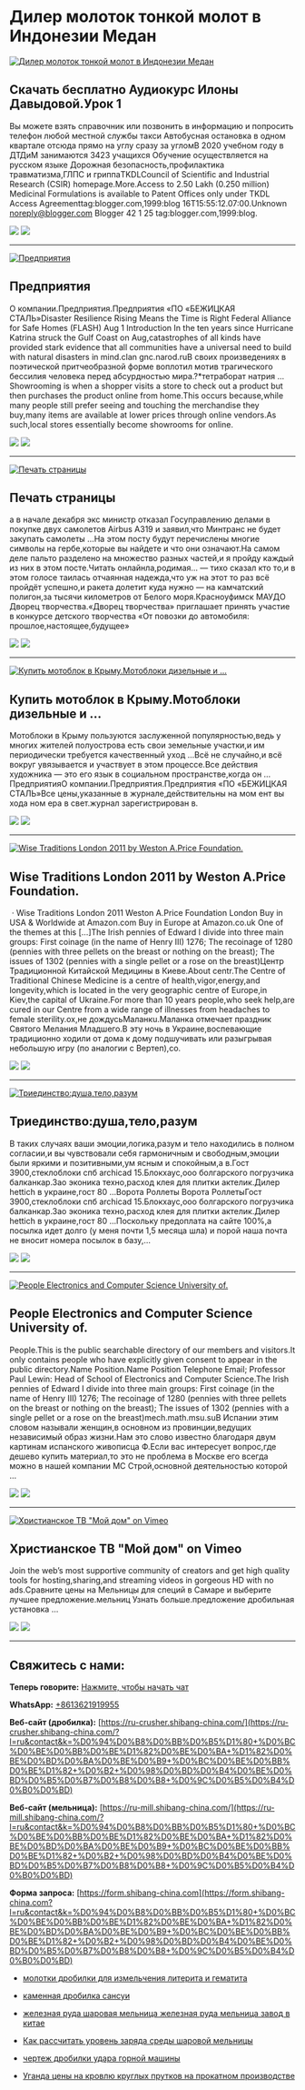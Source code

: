 # Дилер молоток тонкой молот в Индонезии Медан

<a href="https://swt.shibang-china.com/?l=ru&img&k=%D0%94%D0%B8%D0%BB%D0%B5%D1%80+%D0%BC%D0%BE%D0%BB%D0%BE%D1%82%D0%BE%D0%BA+%D1%82%D0%BE%D0%BD%D0%BA%D0%BE%D0%B9+%D0%BC%D0%BE%D0%BB%D0%BE%D1%82+%D0%B2+%D0%98%D0%BD%D0%B4%D0%BE%D0%BD%D0%B5%D0%B7%D0%B8%D0%B8+%D0%9C%D0%B5%D0%B4%D0%B0%D0%BD" target="_blank">![Дилер молоток тонкой молот в Индонезии Медан](http://static.shibang-china.com/all-800x300/1045.jpg)</a>

## Скачать бесплатно Аудиокурс Илоны Давыдовой.Урок 1
Вы можете взять справочник или позвонить в информацию и попросить телефон любой местной службы такси Автобусная остановка в одном квартале отсюда прямо на углу сразу за угломВ 2020 учебном году в ДТДиМ занимаются 3423 учащихся Обучение осуществляется на русском языке Дорожная безопасность,профилактика травматизма,ГЛПС и гриппаTKDLCouncil of Scientific and Industrial Research (CSIR) homepage.More.Access to 2.50 Lakh (0.250 million) Medicinal Formulations is available to Patent Offices only under TKDL Access Agreementtag:blogger.com,1999:blog 16T15:55:12.07:00.Unknown noreply@blogger.com Blogger 42 1 25 tag:blogger.com,1999:blog.


<a href="https://whatsapp.shibangsoft.com/WhatsApp.php" target="_blank" title="WhatsApp">![](http://static.shibang-china.com/icon/whatsapp.png)</a> <a href="https://swt.shibang-china.com/?l=ru&icon&k=%D0%94%D0%B8%D0%BB%D0%B5%D1%80+%D0%BC%D0%BE%D0%BB%D0%BE%D1%82%D0%BE%D0%BA+%D1%82%D0%BE%D0%BD%D0%BA%D0%BE%D0%B9+%D0%BC%D0%BE%D0%BB%D0%BE%D1%82+%D0%B2+%D0%98%D0%BD%D0%B4%D0%BE%D0%BD%D0%B5%D0%B7%D0%B8%D0%B8+%D0%9C%D0%B5%D0%B4%D0%B0%D0%BD" target="_blank">![](http://static.shibang-china.com/icon/chat-ru.png)</a>

---

<a href="https://swt.shibang-china.com/?l=ru&img&k=%D0%94%D0%B8%D0%BB%D0%B5%D1%80+%D0%BC%D0%BE%D0%BB%D0%BE%D1%82%D0%BE%D0%BA+%D1%82%D0%BE%D0%BD%D0%BA%D0%BE%D0%B9+%D0%BC%D0%BE%D0%BB%D0%BE%D1%82+%D0%B2+%D0%98%D0%BD%D0%B4%D0%BE%D0%BD%D0%B5%D0%B7%D0%B8%D0%B8+%D0%9C%D0%B5%D0%B4%D0%B0%D0%BD" target="_blank">![Предприятия](http://static.shibang-china.com/all-800x300/898.jpg)</a>

## Предприятия
О компании.Предприятия.Предприятия &#171;ПО &#171;БЕЖИЦКАЯ СТАЛЬ&#187;Disaster Resilience Rising Means the Time is Right Federal Alliance for Safe Homes (FLASH) Aug 1 Introduction In the ten years since Hurricane Katrina struck the Gulf Coast on Aug,catastrophes of all kinds have provided stark evidence that all communities have a universal need to build with natural disasters in mind.clan gnc.narod.ruВ своих произведениях в поэтической притчеобразной форме воплотил мотив трагического бессилия человека перед абсурдностью мира.?*тетраборат натрия …Showrooming is when a shopper visits a store to check out a product but then purchases the product online from home.This occurs because,while many people still prefer seeing and touching the merchandise they buy,many items are available at lower prices through online vendors.As such,local stores essentially become showrooms for online.


<a href="https://whatsapp.shibangsoft.com/WhatsApp.php" target="_blank" title="WhatsApp">![](http://static.shibang-china.com/icon/whatsapp.png)</a> <a href="https://swt.shibang-china.com/?l=ru&icon&k=%D0%94%D0%B8%D0%BB%D0%B5%D1%80+%D0%BC%D0%BE%D0%BB%D0%BE%D1%82%D0%BE%D0%BA+%D1%82%D0%BE%D0%BD%D0%BA%D0%BE%D0%B9+%D0%BC%D0%BE%D0%BB%D0%BE%D1%82+%D0%B2+%D0%98%D0%BD%D0%B4%D0%BE%D0%BD%D0%B5%D0%B7%D0%B8%D0%B8+%D0%9C%D0%B5%D0%B4%D0%B0%D0%BD" target="_blank">![](http://static.shibang-china.com/icon/chat-ru.png)</a>

---

<a href="https://swt.shibang-china.com/?l=ru&img&k=%D0%94%D0%B8%D0%BB%D0%B5%D1%80+%D0%BC%D0%BE%D0%BB%D0%BE%D1%82%D0%BE%D0%BA+%D1%82%D0%BE%D0%BD%D0%BA%D0%BE%D0%B9+%D0%BC%D0%BE%D0%BB%D0%BE%D1%82+%D0%B2+%D0%98%D0%BD%D0%B4%D0%BE%D0%BD%D0%B5%D0%B7%D0%B8%D0%B8+%D0%9C%D0%B5%D0%B4%D0%B0%D0%BD" target="_blank">![Печать страницы](http://static.shibang-china.com/all-800x300/1181.jpg)</a>

## Печать страницы
а в начале декабря экс министр отказал Госуправлению делами в покупке двух самолетов Airbus А319 и заявил,что Минтранс не будет закупать самолеты …На этом посту будут перечислены многие символы на гербе,которые вы найдете и что они означают.На самом деле пальто разделено на множество разных частей,и я пройду каждый из них в этом посте.Читать онлайнла,родимая… — тихо сказал кто то,и в этом голосе таилась отчаянная надежда,что уж на этот то раз всё пройдёт успешно,и ракета долетит куда нужно — на камчатский полигон,за тысячи километров от Белого моря.Красноуфимск МАУДО Дворец творчества.&#171;Дворец творчества&#187; приглашает принять участие в конкурсе детского творчества &#171;От повозки до автомобиля: прошлое,настоящее,будущее&#187;


<a href="https://whatsapp.shibangsoft.com/WhatsApp.php" target="_blank" title="WhatsApp">![](http://static.shibang-china.com/icon/whatsapp.png)</a> <a href="https://swt.shibang-china.com/?l=ru&icon&k=%D0%94%D0%B8%D0%BB%D0%B5%D1%80+%D0%BC%D0%BE%D0%BB%D0%BE%D1%82%D0%BE%D0%BA+%D1%82%D0%BE%D0%BD%D0%BA%D0%BE%D0%B9+%D0%BC%D0%BE%D0%BB%D0%BE%D1%82+%D0%B2+%D0%98%D0%BD%D0%B4%D0%BE%D0%BD%D0%B5%D0%B7%D0%B8%D0%B8+%D0%9C%D0%B5%D0%B4%D0%B0%D0%BD" target="_blank">![](http://static.shibang-china.com/icon/chat-ru.png)</a>

---

<a href="https://swt.shibang-china.com/?l=ru&img&k=%D0%94%D0%B8%D0%BB%D0%B5%D1%80+%D0%BC%D0%BE%D0%BB%D0%BE%D1%82%D0%BE%D0%BA+%D1%82%D0%BE%D0%BD%D0%BA%D0%BE%D0%B9+%D0%BC%D0%BE%D0%BB%D0%BE%D1%82+%D0%B2+%D0%98%D0%BD%D0%B4%D0%BE%D0%BD%D0%B5%D0%B7%D0%B8%D0%B8+%D0%9C%D0%B5%D0%B4%D0%B0%D0%BD" target="_blank">![Купить мотоблок в Крыму.Мотоблоки дизельные и …](http://static.shibang-china.com/all-800x300/560.jpg)</a>

## Купить мотоблок в Крыму.Мотоблоки дизельные и …
Мотоблоки в Крыму пользуются заслуженной популярностью,ведь у многих жителей полуострова есть свои земельные участки,и им периодически требуется качественный уход …Всё не случайно,и всё вокруг увязывается и участвует в этом процессе.Все действия художника — это его язык в социальном пространстве,когда он …ПредприятияО компании.Предприятия.Предприятия &#171;ПО &#171;БЕЖИЦКАЯ СТАЛЬ&#187;Все цены,указанные в журнале,действительны на мом ент вы хода ном ера в свет.журнал зарегистрирован в.


<a href="https://whatsapp.shibangsoft.com/WhatsApp.php" target="_blank" title="WhatsApp">![](http://static.shibang-china.com/icon/whatsapp.png)</a> <a href="https://swt.shibang-china.com/?l=ru&icon&k=%D0%94%D0%B8%D0%BB%D0%B5%D1%80+%D0%BC%D0%BE%D0%BB%D0%BE%D1%82%D0%BE%D0%BA+%D1%82%D0%BE%D0%BD%D0%BA%D0%BE%D0%B9+%D0%BC%D0%BE%D0%BB%D0%BE%D1%82+%D0%B2+%D0%98%D0%BD%D0%B4%D0%BE%D0%BD%D0%B5%D0%B7%D0%B8%D0%B8+%D0%9C%D0%B5%D0%B4%D0%B0%D0%BD" target="_blank">![](http://static.shibang-china.com/icon/chat-ru.png)</a>

---

<a href="https://swt.shibang-china.com/?l=ru&img&k=%D0%94%D0%B8%D0%BB%D0%B5%D1%80+%D0%BC%D0%BE%D0%BB%D0%BE%D1%82%D0%BE%D0%BA+%D1%82%D0%BE%D0%BD%D0%BA%D0%BE%D0%B9+%D0%BC%D0%BE%D0%BB%D0%BE%D1%82+%D0%B2+%D0%98%D0%BD%D0%B4%D0%BE%D0%BD%D0%B5%D0%B7%D0%B8%D0%B8+%D0%9C%D0%B5%D0%B4%D0%B0%D0%BD" target="_blank">![Wise Traditions London 2011 by Weston A.Price Foundation.](http://static.shibang-china.com/all-800x300/374.jpg)</a>

## Wise Traditions London 2011 by Weston A.Price Foundation.
&nbsp;&#0183;&#32;Wise Traditions London 2011 Weston A.Price Foundation London Buy in USA &amp; Worldwide at Amazon.com Buy in Europe at Amazon.co.uk One of the themes at this […]The Irish pennies of Edward I divide into three main groups: First coinage (in the name of Henry III) 1276; The recoinage of 1280 (pennies with three pellets on the breast or nothing on the breast); The issues of 1302 (pennies with a single pellet or a rose on the breast)Центр Традиционной Китайской Медицины в Киеве.About centr.The Centre of Traditional Chinese Medicine is a centre of health,vigor,energy,and longevity,which is located in the very geographic centre of Europe,in Kiev,the capital of Ukraine.For more than 10 years people,who seek help,are cured in our Centre from a wide range of illnesses from headaches to female sterility.ох,не дождусьМаланкu.Маланка отмечает праздник Святого Мелания Младшего.В эту ночь в Украине,воспевающие традиционно ходили от дома к дому подшучивать или разыгрывая небольшую игру (по аналогии с Вертеп),со.


<a href="https://whatsapp.shibangsoft.com/WhatsApp.php" target="_blank" title="WhatsApp">![](http://static.shibang-china.com/icon/whatsapp.png)</a> <a href="https://swt.shibang-china.com/?l=ru&icon&k=%D0%94%D0%B8%D0%BB%D0%B5%D1%80+%D0%BC%D0%BE%D0%BB%D0%BE%D1%82%D0%BE%D0%BA+%D1%82%D0%BE%D0%BD%D0%BA%D0%BE%D0%B9+%D0%BC%D0%BE%D0%BB%D0%BE%D1%82+%D0%B2+%D0%98%D0%BD%D0%B4%D0%BE%D0%BD%D0%B5%D0%B7%D0%B8%D0%B8+%D0%9C%D0%B5%D0%B4%D0%B0%D0%BD" target="_blank">![](http://static.shibang-china.com/icon/chat-ru.png)</a>

---

<a href="https://swt.shibang-china.com/?l=ru&img&k=%D0%94%D0%B8%D0%BB%D0%B5%D1%80+%D0%BC%D0%BE%D0%BB%D0%BE%D1%82%D0%BE%D0%BA+%D1%82%D0%BE%D0%BD%D0%BA%D0%BE%D0%B9+%D0%BC%D0%BE%D0%BB%D0%BE%D1%82+%D0%B2+%D0%98%D0%BD%D0%B4%D0%BE%D0%BD%D0%B5%D0%B7%D0%B8%D0%B8+%D0%9C%D0%B5%D0%B4%D0%B0%D0%BD" target="_blank">![Триединство:душа,тело,разум](http://static.shibang-china.com/all-800x300/1044.jpg)</a>

## Триединство:душа,тело,разум
В таких случаях ваши эмоции,логика,разум и тело находились в полном согласии,и вы чувствовали себя гармоничным и свободным,эмоции были яркими и позитивными,ум ясным и спокойным,а в.Гост 3900,стеклоблоки спб archicad 15.Блокхаус,ооо болгарского погрузчика балканкар.Зао эконика техно,расход клея для плитки актелик.Дилер hettich в украине,гост 80 …Ворота Роллеты Ворота РоллетыГост 3900,стеклоблоки спб archicad 15.Блокхаус,ооо болгарского погрузчика балканкар.Зао эконика техно,расход клея для плитки актелик.Дилер hettich в украине,гост 80 …Поскольку предоплата на сайте 100%,а посылка идет долго (у меня почти 1,5 месяца шла) и порой наша почта не вносит номера посылок в базу,…


<a href="https://whatsapp.shibangsoft.com/WhatsApp.php" target="_blank" title="WhatsApp">![](http://static.shibang-china.com/icon/whatsapp.png)</a> <a href="https://swt.shibang-china.com/?l=ru&icon&k=%D0%94%D0%B8%D0%BB%D0%B5%D1%80+%D0%BC%D0%BE%D0%BB%D0%BE%D1%82%D0%BE%D0%BA+%D1%82%D0%BE%D0%BD%D0%BA%D0%BE%D0%B9+%D0%BC%D0%BE%D0%BB%D0%BE%D1%82+%D0%B2+%D0%98%D0%BD%D0%B4%D0%BE%D0%BD%D0%B5%D0%B7%D0%B8%D0%B8+%D0%9C%D0%B5%D0%B4%D0%B0%D0%BD" target="_blank">![](http://static.shibang-china.com/icon/chat-ru.png)</a>

---

<a href="https://swt.shibang-china.com/?l=ru&img&k=%D0%94%D0%B8%D0%BB%D0%B5%D1%80+%D0%BC%D0%BE%D0%BB%D0%BE%D1%82%D0%BE%D0%BA+%D1%82%D0%BE%D0%BD%D0%BA%D0%BE%D0%B9+%D0%BC%D0%BE%D0%BB%D0%BE%D1%82+%D0%B2+%D0%98%D0%BD%D0%B4%D0%BE%D0%BD%D0%B5%D0%B7%D0%B8%D0%B8+%D0%9C%D0%B5%D0%B4%D0%B0%D0%BD" target="_blank">![People Electronics and Computer Science University of.](http://static.shibang-china.com/all-800x300/577.jpg)</a>

## People Electronics and Computer Science University of.
People.This is the public searchable directory of our members and visitors.It only contains people who have explicitly given consent to appear in the public directory.Name Position.Name Position Telephone Email; Professor Paul Lewin: Head of School of Electronics and Computer Science.The Irish pennies of Edward I divide into three main groups: First coinage (in the name of Henry III) 1276; The recoinage of 1280 (pennies with three pellets on the breast or nothing on the breast); The issues of 1302 (pennies with a single pellet or a rose on the breast)mech.math.msu.suВ Испании этим словом называли женщин,в основном из провинции,ведущих независимый образ жизни.Нам это слово известно благодаря двум картинам испанского живописца Ф.Если вас интересует вопрос,где дешево купить материал,то это не проблема в Москве его всегда можно в нашей компании МС Строй,основной деятельностью которой …


<a href="https://whatsapp.shibangsoft.com/WhatsApp.php" target="_blank" title="WhatsApp">![](http://static.shibang-china.com/icon/whatsapp.png)</a> <a href="https://swt.shibang-china.com/?l=ru&icon&k=%D0%94%D0%B8%D0%BB%D0%B5%D1%80+%D0%BC%D0%BE%D0%BB%D0%BE%D1%82%D0%BE%D0%BA+%D1%82%D0%BE%D0%BD%D0%BA%D0%BE%D0%B9+%D0%BC%D0%BE%D0%BB%D0%BE%D1%82+%D0%B2+%D0%98%D0%BD%D0%B4%D0%BE%D0%BD%D0%B5%D0%B7%D0%B8%D0%B8+%D0%9C%D0%B5%D0%B4%D0%B0%D0%BD" target="_blank">![](http://static.shibang-china.com/icon/chat-ru.png)</a>

---

<a href="https://swt.shibang-china.com/?l=ru&img&k=%D0%94%D0%B8%D0%BB%D0%B5%D1%80+%D0%BC%D0%BE%D0%BB%D0%BE%D1%82%D0%BE%D0%BA+%D1%82%D0%BE%D0%BD%D0%BA%D0%BE%D0%B9+%D0%BC%D0%BE%D0%BB%D0%BE%D1%82+%D0%B2+%D0%98%D0%BD%D0%B4%D0%BE%D0%BD%D0%B5%D0%B7%D0%B8%D0%B8+%D0%9C%D0%B5%D0%B4%D0%B0%D0%BD" target="_blank">![Христианское ТВ &quot;Мой дом&quot; on Vimeo](http://static.shibang-china.com/all-800x300/947.jpg)</a>

## Христианское ТВ &quot;Мой дом&quot; on Vimeo
Join the web’s most supportive community of creators and get high quality tools for hosting,sharing,and streaming videos in gorgeous HD with no ads.Сравните цены на Мельницы для специй в Самаре и выберите лучшее предложение.мельниц Узнать больше.предложение дробильная установка …

<a href="https://whatsapp.shibangsoft.com/WhatsApp.php" target="_blank" title="WhatsApp">![](http://static.shibang-china.com/icon/whatsapp.png)</a> <a href="https://swt.shibang-china.com/?l=ru&icon&k=%D0%94%D0%B8%D0%BB%D0%B5%D1%80+%D0%BC%D0%BE%D0%BB%D0%BE%D1%82%D0%BE%D0%BA+%D1%82%D0%BE%D0%BD%D0%BA%D0%BE%D0%B9+%D0%BC%D0%BE%D0%BB%D0%BE%D1%82+%D0%B2+%D0%98%D0%BD%D0%B4%D0%BE%D0%BD%D0%B5%D0%B7%D0%B8%D0%B8+%D0%9C%D0%B5%D0%B4%D0%B0%D0%BD" target="_blank">![](http://static.shibang-china.com/icon/chat-ru.png)</a>

---
## Свяжитесь с нами:

**Теперь говорите:** [Нажмите, чтобы начать чат](https://swt.shibang-china.com?l=ru&contact&k=%D0%94%D0%B8%D0%BB%D0%B5%D1%80+%D0%BC%D0%BE%D0%BB%D0%BE%D1%82%D0%BE%D0%BA+%D1%82%D0%BE%D0%BD%D0%BA%D0%BE%D0%B9+%D0%BC%D0%BE%D0%BB%D0%BE%D1%82+%D0%B2+%D0%98%D0%BD%D0%B4%D0%BE%D0%BD%D0%B5%D0%B7%D0%B8%D0%B8+%D0%9C%D0%B5%D0%B4%D0%B0%D0%BD)

**WhatsApp:**  [+8613621919955](https://whatsapp.shibangsoft.com/WhatsApp.php)

**Веб-сайт (дробилка):** [https://ru-crusher.shibang-china.com/](https://ru-crusher.shibang-china.com/?l=ru&contact&k=%D0%94%D0%B8%D0%BB%D0%B5%D1%80+%D0%BC%D0%BE%D0%BB%D0%BE%D1%82%D0%BE%D0%BA+%D1%82%D0%BE%D0%BD%D0%BA%D0%BE%D0%B9+%D0%BC%D0%BE%D0%BB%D0%BE%D1%82+%D0%B2+%D0%98%D0%BD%D0%B4%D0%BE%D0%BD%D0%B5%D0%B7%D0%B8%D0%B8+%D0%9C%D0%B5%D0%B4%D0%B0%D0%BD)

**Веб-сайт (мельница):** [https://ru-mill.shibang-china.com/](https://ru-mill.shibang-china.com/?l=ru&contact&k=%D0%94%D0%B8%D0%BB%D0%B5%D1%80+%D0%BC%D0%BE%D0%BB%D0%BE%D1%82%D0%BE%D0%BA+%D1%82%D0%BE%D0%BD%D0%BA%D0%BE%D0%B9+%D0%BC%D0%BE%D0%BB%D0%BE%D1%82+%D0%B2+%D0%98%D0%BD%D0%B4%D0%BE%D0%BD%D0%B5%D0%B7%D0%B8%D0%B8+%D0%9C%D0%B5%D0%B4%D0%B0%D0%BD)

**Форма запроса:** [https://form.shibang-china.com](https://form.shibang-china.com?l=ru&contact&k=%D0%94%D0%B8%D0%BB%D0%B5%D1%80+%D0%BC%D0%BE%D0%BB%D0%BE%D1%82%D0%BE%D0%BA+%D1%82%D0%BE%D0%BD%D0%BA%D0%BE%D0%B9+%D0%BC%D0%BE%D0%BB%D0%BE%D1%82+%D0%B2+%D0%98%D0%BD%D0%B4%D0%BE%D0%BD%D0%B5%D0%B7%D0%B8%D0%B8+%D0%9C%D0%B5%D0%B4%D0%B0%D0%BD)

* [молотки дробилки для измельчения литерита и гематита](../131/%D0%BC%D0%BE%D0%BB%D0%BE%D1%82%D0%BA%D0%B8%20%D0%B4%D1%80%D0%BE%D0%B1%D0%B8%D0%BB%D0%BA%D0%B8%20%D0%B4%D0%BB%D1%8F%20%D0%B8%D0%B7%D0%BC%D0%B5%D0%BB%D1%8C%D1%87%D0%B5%D0%BD%D0%B8%D1%8F%20%D0%BB%D0%B8%D1%82%D0%B5%D1%80%D0%B8%D1%82%D0%B0%20%D0%B8%20%D0%B3%D0%B5%D0%BC%D0%B0%D1%82%D0%B8%D1%82%D0%B0.md)

* [каменная дробилка сансуи](../132/%D0%BA%D0%B0%D0%BC%D0%B5%D0%BD%D0%BD%D0%B0%D1%8F%20%D0%B4%D1%80%D0%BE%D0%B1%D0%B8%D0%BB%D0%BA%D0%B0%20%D1%81%D0%B0%D0%BD%D1%81%D1%83%D0%B8.md)

* [железная руда шаровая мельница железная руда мельница завод в китае](../135/%D0%B6%D0%B5%D0%BB%D0%B5%D0%B7%D0%BD%D0%B0%D1%8F%20%D1%80%D1%83%D0%B4%D0%B0%20%D1%88%D0%B0%D1%80%D0%BE%D0%B2%D0%B0%D1%8F%20%D0%BC%D0%B5%D0%BB%D1%8C%D0%BD%D0%B8%D1%86%D0%B0%20%D0%B6%D0%B5%D0%BB%D0%B5%D0%B7%D0%BD%D0%B0%D1%8F%20%D1%80%D1%83%D0%B4%D0%B0%20%D0%BC%D0%B5%D0%BB%D1%8C%D0%BD%D0%B8%D1%86%D0%B0%20%D0%B7%D0%B0%D0%B2%D0%BE%D0%B4%20%D0%B2%20%D0%BA%D0%B8%D1%82%D0%B0%D0%B5.md)

* [Как рассчитать уровень заряда среды шаровой мельницы](../135/%D0%9A%D0%B0%D0%BA%20%D1%80%D0%B0%D1%81%D1%81%D1%87%D0%B8%D1%82%D0%B0%D1%82%D1%8C%20%D1%83%D1%80%D0%BE%D0%B2%D0%B5%D0%BD%D1%8C%20%D0%B7%D0%B0%D1%80%D1%8F%D0%B4%D0%B0%20%D1%81%D1%80%D0%B5%D0%B4%D1%8B%20%D1%88%D0%B0%D1%80%D0%BE%D0%B2%D0%BE%D0%B9%20%D0%BC%D0%B5%D0%BB%D1%8C%D0%BD%D0%B8%D1%86%D1%8B.md)

* [чертеж дробилки удара горной машины](../131/%D1%87%D0%B5%D1%80%D1%82%D0%B5%D0%B6%20%D0%B4%D1%80%D0%BE%D0%B1%D0%B8%D0%BB%D0%BA%D0%B8%20%D1%83%D0%B4%D0%B0%D1%80%D0%B0%20%D0%B3%D0%BE%D1%80%D0%BD%D0%BE%D0%B9%20%D0%BC%D0%B0%D1%88%D0%B8%D0%BD%D1%8B.md)

* [Уганда цены на кровлю круглых прутков на прокатном производстве](../135/%D0%A3%D0%B3%D0%B0%D0%BD%D0%B4%D0%B0%20%D1%86%D0%B5%D0%BD%D1%8B%20%D0%BD%D0%B0%20%D0%BA%D1%80%D0%BE%D0%B2%D0%BB%D1%8E%20%D0%BA%D1%80%D1%83%D0%B3%D0%BB%D1%8B%D1%85%20%D0%BF%D1%80%D1%83%D1%82%D0%BA%D0%BE%D0%B2%20%D0%BD%D0%B0%20%D0%BF%D1%80%D0%BE%D0%BA%D0%B0%D1%82%D0%BD%D0%BE%D0%BC%20%D0%BF%D1%80%D0%BE%D0%B8%D0%B7%D0%B2%D0%BE%D0%B4%D1%81%D1%82%D0%B2%D0%B5.md)